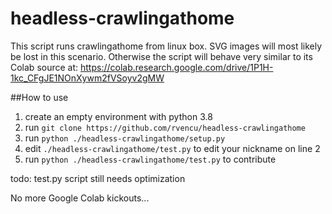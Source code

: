 # headless-crawlingathome

This script runs crawlingathome from linux box. SVG images will most likely be lost in this scenario. Otherwise the script will behave very similar to its Colab source at: https://colab.research.google.com/drive/1P1H-1kc_CFgJE1NOnXywm2fVSoyv2gMW

##How to use

1. create an empty environment with python 3.8
2. run ```git clone https://github.com/rvencu/headless-crawlingathome```
3. run ```python ./headless-crawlingathome/setup.py```
4. edit ```./headless-crawlingathome/test.py``` to edit your nickname on line 2
5. run ```python ./headless-crawlingathome/test.py``` to contribute

todo: test.py script still needs optimization

No more Google Colab kickouts...
